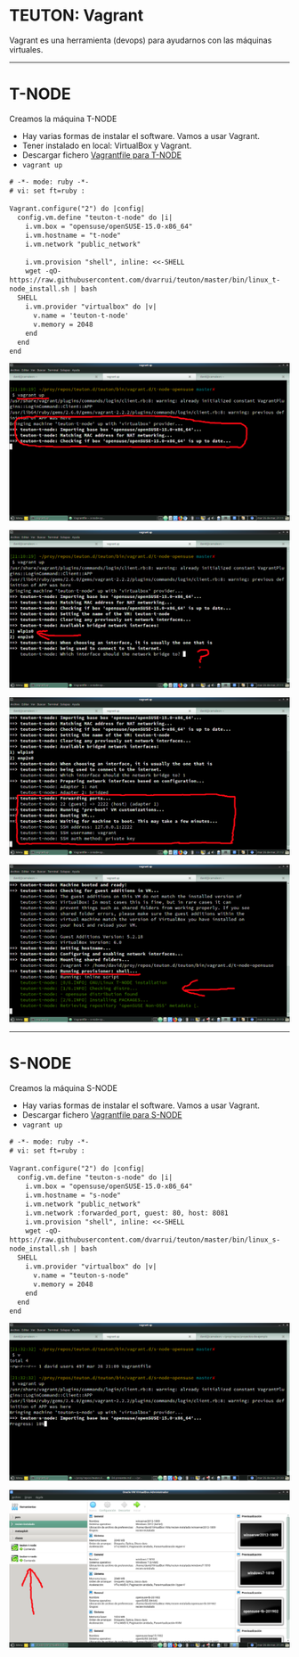 
# TEUTON: Vagrant

Vagrant es una herramienta (devops) para ayudarnos con las máquinas virtuales.

---

# T-NODE

Creamos la máquina T-NODE
* Hay varias formas de instalar el software. Vamos a usar Vagrant.
* Tener instalado en local: VirtualBox y Vagrant.
* Descargar fichero [Vagrantfile para T-NODE](./vagrant/t-node/Vagrantfile)
* `vagrant up`



```
# -*- mode: ruby -*-
# vi: set ft=ruby :

Vagrant.configure("2") do |config|
  config.vm.define "teuton-t-node" do |i|
    i.vm.box = "opensuse/openSUSE-15.0-x86_64"
    i.vm.hostname = "t-node"
    i.vm.network "public_network"

    i.vm.provision "shell", inline: <<-SHELL
    wget -qO- https://raw.githubusercontent.com/dvarrui/teuton/master/bin/linux_t-node_install.sh | bash
  SHELL
    i.vm.provider "virtualbox" do |v|
      v.name = 'teuton-t-node'
      v.memory = 2048
    end
  end
end
```

![](./images/vagrant-01.png)

![](./images/vagrant-02.png)

![](./images/vagrant-03.png)

![](./images/vagrant-04.png)


---

# S-NODE

Creamos la máquina S-NODE
* Hay varias formas de instalar el software. Vamos a usar Vagrant.
* Descargar fichero [Vagrantfile para S-NODE](./vagrant/s-node/Vagrantfile)
* `vagrant up`

```
# -*- mode: ruby -*-
# vi: set ft=ruby :

Vagrant.configure("2") do |config|
  config.vm.define "teuton-s-node" do |i|
    i.vm.box = "opensuse/openSUSE-15.0-x86_64"
    i.vm.hostname = "s-node"
    i.vm.network "public_network"
    i.vm.network :forwarded_port, guest: 80, host: 8081
    i.vm.provision "shell", inline: <<-SHELL
    wget -qO- https://raw.githubusercontent.com/dvarrui/teuton/master/bin/linux_s-node_install.sh | bash
  SHELL
    i.vm.provider "virtualbox" do |v|
      v.name = "teuton-s-node"
      v.memory = 2048
    end
  end
end
```

![](./images/vagrant-05.png)

![](./images/vagrant-06.png)
